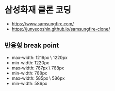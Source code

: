 # 삼성화재 클론 코딩

- https://www.samsungfire.com/
- https://junyeopshin.github.io/samsungfire-clone/

## 반응형 break point

- max-width: 1219px \ 1220px
- min-width: 1220px
- max-width: 767px \ 768px
- min-width: 768px
- max-width: 585px \ 586px
- min-width: 586px
